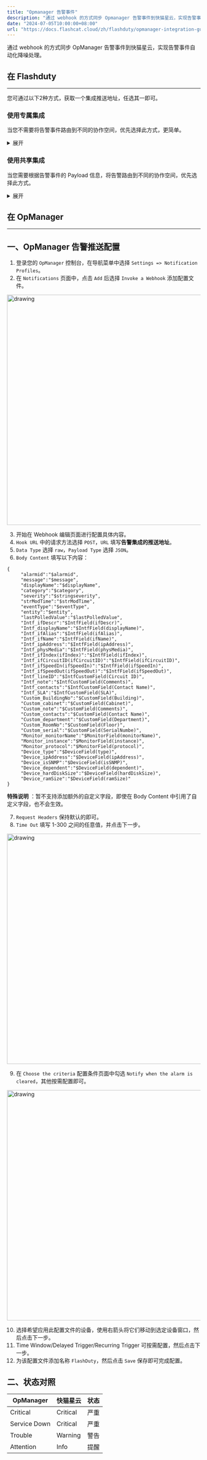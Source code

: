 ```yaml
---
title: "Opmanager 告警事件"
description: "通过 webhook 的方式同步 Opmanager 告警事件到快猫星云，实现告警事件自动化降噪处理"
date: "2024-07-05T10:00:00+08:00"
url: "https://docs.flashcat.cloud/zh/flashduty/opmanager-integration-guide"
---
```


通过 webhook 的方式同步 OpManager 告警事件到快猫星云，实现告警事件自动化降噪处理。

## 在 Flashduty
---
您可通过以下2种方式，获取一个集成推送地址，任选其一即可。

### 使用专属集成

当您不需要将告警事件路由到不同的协作空间，优先选择此方式，更简单。

<details>
  <summary>展开</summary>
  
  1. 进入 Flashduty 控制台，选择 **协作空间**，进入某个空间的详情页面
  2. 选择 **集成数据** tab，点击 **添加一个集成**，进入添加集成页面
  3. 选择 **OpManager** 集成，点击 **保存**，生成卡片。
  4. 点击生成的卡片，可以查看到 **推送地址**，复制备用，完成。
  
    
</details>

### 使用共享集成

当您需要根据告警事件的 Payload 信息，将告警路由到不同的协作空间，优先选择此方式。

<details>
  <summary>展开</summary>
  
  1. 进入 Flashduty 控制台，选择 **集成中心=>告警事件**，进入集成选择页面。
  2. 选择 **OpManager** 集成：
        - **集成名称**：为当前集成定义一个名称。
  3. 点击 **保存** 后，复制当前页面的新生成的 **推送地址** 备用。
  4. 点击 **创建路由**，为集成配置路由规则。您可以按条件匹配不同的告警到不同的协作空间，也可以直接设置默认协作空间作为兜底，后续再按需调整。
  5. 完成。
    
</details>

## 在 OpManager
---
<div class="md-block">

## 一、OpManager 告警推送配置

1. 登录您的 `OpManager` 控制台，在导航菜单中选择 `Settings => Notification Profiles`。
2. 在 `Notifications` 页面中，点击 `Add` 后选择 `Invoke a Webhook` 添加配置文件。

<img alt="drawing" width="600" src="https://download.flashcat.cloud/flashduty/doc/opm-1.png" />

3. 开始在 Webhook 编辑页面进行配置具体内容。
4. `Hook URL` 中的请求方法选择 `POST`，`URL` 填写**告警集成的推送地址**。
5. `Data Type` 选择 `raw`，`Payload Type` 选择 `JSON`。
6. `Body Content` 填写以下内容：

```
{
     "alarmid":"$alarmid",
     "message":"$message",
     "displayName":"$displayName",
     "category":"$category",
     "severity":"$stringseverity",
     "strModTime":"$strModTime",
     "eventType":"$eventType",
     "entity":"$entity",
     "lastPolledValue":"$lastPolledValue",
     "Intf_ifDescr":"$IntfField(ifDescr)",
     "Intf_displayName":"$IntfField(displayName)",
     "Intf_ifAlias":"$IntfField(ifAlias)",
     "Intf_ifName":"$IntfField(ifName)",
     "Intf_ipAddress":"$IntfField(ipAddress)",
     "Intf_physMedia":"$IntfField(physMedia)",
     "Intf_ifIndex(ifIndex)":"$IntfField(ifIndex)",
     "Intf_ifCircuitID(ifCircuitID)":"$IntfField(ifCircuitID)",
     "Intf_ifSpeedIn(ifSpeedIn)":"$IntfField(ifSpeedIn)",
     "Intf_ifSpeedOut(ifSpeedOut)":"$IntfField(ifSpeedOut)",
     "Intf_lineID":"$IntfCustomField(Circuit ID)",
     "Intf_note":"$IntfCustomField(Comments)",
     "Intf_contacts":"$IntfCustomField(Contact Name)",
     "Intf_SLA":"$IntfCustomField(SLA)",
     "Custom_BuildingNo":"$CustomField(Building)",
     "Custom_cabinet":"$CustomField(Cabinet)",
     "Custom_note":"$CustomField(Comments)",
     "Custom_contacts":"$CustomField(Contact Name)",
     "Custom_department":"$CustomField(Department)",
     "Custom_RoomNo":"$CustomField(Floor)",
     "Custom_serial":"$CustomField(SerialNumbe)",
     "Monitor_monitorName":"$MonitorField(monitorName)",
     "Monitor_instance":"$MonitorField(instance)",
     "Monitor_protocol":"$MonitorField(protocol)",
     "Device_type":"$DeviceField(type)",
     "Device_ipAddress":"$DeviceField(ipAddress)",
     "Device_isSNMP":"$DeviceField(isSNMP)",
     "Device_dependent":"$DeviceField(dependent)",
     "Device_hardDiskSize":"$DeviceField(hardDiskSize)",
     "Device_ramSize":"$DeviceField(ramSize)"
}
```
**特殊说明** ：暂不支持添加额外的自定义字段，即使在 Body Content 中引用了自定义字段，也不会生效。

7. `Request Headers` 保持默认的即可。
8. `Time Out` 填写 1-300 之间的任意值，并点击下一步。

<img alt="drawing" width="600" src="https://download.flashcat.cloud/flashduty/doc/opm-2.png" />

9. 在 `Choose the criteria` 配置条件页面中勾选 `Notify when the alarm is cleared`，其他按需配置即可。

<img alt="drawing" width="600" src="https://download.flashcat.cloud/flashduty/doc/opm-3.png" />

10. 选择希望应用此配置文件的设备，使用右箭头将它们移动到选定设备窗口，然后点击下一步。
11. Time Window/Delayed Trigger/Recurring Trigger 可按需配置，然后点击下一步。
12. 为该配置文件添加名称 `FlashDuty`，然后点击 `Save` 保存即可完成配置。

</dev>

## 二、状态对照

<div class="md-block">

| OpManager | 快猫星云 | 状态 |
| ---------- | -------- | ---- |
| Critical   | Critical | 严重 |
| Service Down   | Critical | 严重 |
| Trouble    | Warning  | 警告 |
| Attention      | Info     | 提醒 |

</div>
